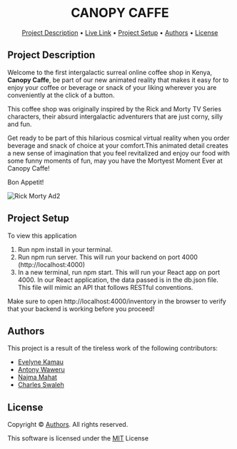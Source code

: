 <div align="center">
    <br />
    <h1 style="font-weight: bold">CANOPY CAFFE</h1>
</div>

<p align="center">
  <a href="#description">Project Description</a> •
  <a href="#live-link">Live Link</a> •
  <a href="#setup">Project Setup</a> •
  <a href="#authors">Authors</a> •
  <a href="#license">License</a>
</p>


## Project Description
Welcome to the first intergalactic surreal online coffee shop in Kenya,  **Canopy Caffe**, be part of our new animated reality that makes it easy for to enjoy your coffee or beverage or snack of your liking wherever you are conveniently at the click of a button. 

This coffee shop was originally inspired by the Rick and Morty TV Series characters, their absurd intergalactic adventurers that are just corny, silly and fun.

Get ready to be part of this hilarious cosmical virtual reality when you order beverage and snack of choice at your comfort.This animated detail creates a new sense of imagination that you feel revitalized and enjoy our food with some funny moments of fun, may you have the Mortyest Moment Ever at Canopy Caffe!

Bon Appetit!

![Rick Morty Ad2](https://user-images.githubusercontent.com/118021645/221177919-8123c8d4-dd99-4022-954b-3e94f1196a9d.jpeg)


## Project Setup
To view this application

1. Run npm install in your terminal.
2. Run npm run server. This will run your backend on port 4000 (http://localhost:4000)
3. In a new terminal, run npm start. This will run your React app on port 4000.
In our React application, the data passed is in the db.json file. This file will mimic an API that follows RESTful conventions.

Make sure to open http://localhost:4000/inventory in the browser to verify that your backend is working before you proceed!



## Authors
This project is a result of the tireless work of the following contributors:
- [Evelyne Kamau](https://github.com/Eve-Kamau)
- [Antony Waweru](https://github.com/AmbAntony)
- [Najma Mahat](https://github.com/najma-hannan)
- [Charles Swaleh](https://github.com/mashm3ll0w)


## License
Copyright © <a href="#authors">Authors</a>. All rights reserved.

This software is licensed under the [MIT](https://github.com/mashm3ll0w/canopy-caffe/blob/master/LICENSE.md) License
